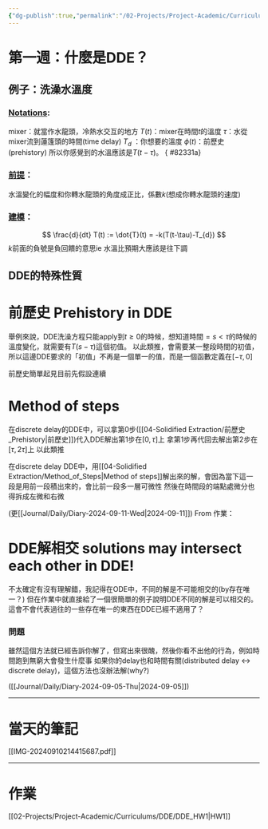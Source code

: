 ```yaml
---
{"dg-publish":true,"permalink":"/02-Projects/Project-Academic/Curriculums/DDE_Note_Week_1/","title":"DDE Note Week 1","tags":["DDE"],"noteIcon":"1","created":"2024-09-05T18:22:07.000+08:00","updated":"2024-09-11T22:12:19.051+08:00"}
---
```


# 第一週：什麼是DDE？

## 例子：洗澡水溫度

### <u>Notations</u>: 

mixer：就當作水龍頭，冷熱水交互的地方
$T(t)$：mixer在時間$t$的溫度
$\tau$：水從mixer流到蓮篷頭的時間(time delay)
$T_{d}$ ：你想要的溫度
$\phi(t)$：前歷史(prehistory)
所以你感覺到的水溫應該是$T(t-\tau)$。
{ #82331a}


### <u>前提</u>：

水溫變化的幅度和你轉水龍頭的角度成正比，係數$k$(想成你轉水龍頭的速度)

### <u>建模</u>：
$$
 \frac{d}{dt} T(t) := \dot{T}(t) = -k(T(t-\tau)-T_{d})
$$
$k$前面的負號是負回饋的意思ie 水溫比預期大應該是往下調

## DDE的特殊性質


<div class="transclusion internal-embed is-loaded"><div class="markdown-embed">

<div class="markdown-embed-title">

# 前歷史 Prehistory in DDE

</div>



舉例來說，DDE洗澡方程只能apply到$t\geq0$的時候，想知道時間$=s <\tau$的時候的溫度變化，就需要有$T(s-\tau)$這個初值。
以此類推，會需要某一整段時間的初值，
所以這邊DDE要求的「初值」不再是一個單一的值，而是一個函數定義在$[-\tau, 0]$

前歷史簡單起見目前先假設連續

</div></div>



<div class="transclusion internal-embed is-loaded"><div class="markdown-embed">

<div class="markdown-embed-title">

# Method of steps

</div>



在discrete delay的DDE中，可以拿第0步([[04-Solidified Extraction/前歷史_Prehistory\|前歷史]])代入DDE解出第1步在$[0, \tau]$上
拿第1步再代回去解出第2步在$[\tau, 2\tau]$上
以此類推

</div></div>



<div class="transclusion internal-embed is-loaded"><div class="markdown-embed">




在discrete delay DDE中，用[[04-Solidified Extraction/Method_of_Steps\|Method of steps]]解出來的解，會因為當下這一段是用前一段積出來的，會比前一段多一層可微性
然後在時間段的端點處微分也得拆成左微和右微

</div></div>


(更[[Journal/Daily/Diary-2024-09-11-Wed\|2024-09-11]]) From 作業：


<div class="transclusion internal-embed is-loaded"><div class="markdown-embed">

<div class="markdown-embed-title">

# DDE解相交 solutions may intersect each other in DDE!

</div>



不太確定有沒有理解錯，我記得在ODE中，不同的解是不可能相交的(by存在唯一？)
但在作業中就直接給了一個很簡單的例子說明DDE不同的解是可以相交的。
這會不會代表過往的一些存在唯一的東西在DDE已經不適用了？

</div></div>

### 問題
雖然這個方法就已經告訴你解了，但寫出來很醜，然後你看不出他的行為，例如時間跑到無窮大會發生什麼事
如果你的delay也和時間有關(distributed delay $\leftrightarrow$ discrete delay)，這個方法也沒辦法解(why?)

([[Journal/Daily/Diary-2024-09-05-Thu\|2024-09-05]])

---

# 當天的筆記

[[IMG-20240910214415687.pdf]]

---
# 作業

[[02-Projects/Project-Academic/Curriculums/DDE/DDE_HW1\|HW1]]